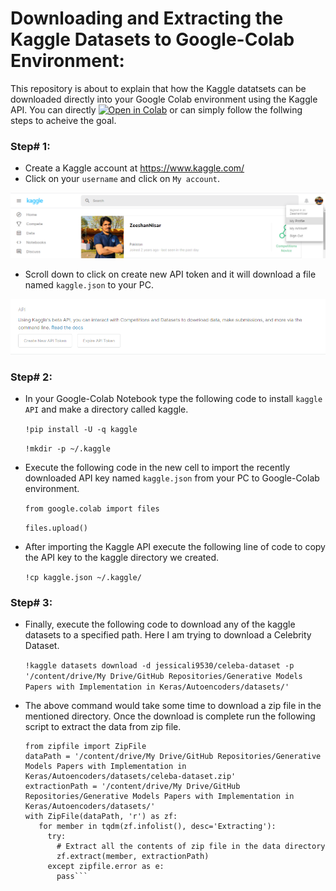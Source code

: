 # Downloading and Extracting the Kaggle Datasets to Google-Colab Environment:
This repository is about to explain that how the Kaggle datatsets can be downloaded directly into your Google Colab environment using the Kaggle API. You can directly [![Open in Colab](https://colab.research.google.com/assets/colab-badge.svg)](https://github.com/zeeshannisar/Downloading-and-Extracting-the-Kaggle-Datasets-to-Google-Colab-Environment/blob/master/Downloading%20and%20Extracting%20the%20Kaggle%20Dataset%20to%20Google%20Colab%20Environment.ipynb)
or can simply follow the follwing steps to acheive the goal.

### Step# 1:
  + Create a Kaggle account at https://www.kaggle.com/
  + Click on your `username` and click on `My account`.

<p align="center">
    <img src="https://github.com/zeeshannisar/Downloading-and-Extracting-the-Kaggle-Datasets-to-Google-Colab-Environment/blob/master/ReadMe%20Images/kaggle.png">
</p>

  + Scroll down to click on create new API token and it will download a file named `kaggle.json` to your PC.

<p align="center">
    <img src='https://github.com/zeeshannisar/Downloading-and-Extracting-the-Kaggle-Datasets-to-Google-Colab-Environment/blob/master/ReadMe%20Images/API%20token.png'>
  </p>

### Step# 2:
   + In your Google-Colab Notebook type the following code to install `kaggle API` and make a directory called kaggle.
  
      `!pip install -U -q kaggle`

      `!mkdir -p ~/.kaggle`
  
   + Execute the following code in the new cell to import the recently downloaded API key named `kaggle.json` from your PC to Google-Colab environment. 
   
      `from google.colab import files`
   
      `files.upload()`
      
   + After importing the Kaggle API execute the following line of code to copy the API key to the kaggle directory we created.
   
      `!cp kaggle.json ~/.kaggle/`

### Step# 3:
   + Finally, execute the following code to download any of the kaggle datasets to a specified path. Here I am trying to download a Celebrity Dataset.
   
      `!kaggle datasets download -d jessicali9530/celeba-dataset -p '/content/drive/My Drive/GitHub Repositories/Generative Models Papers with Implementation in Keras/Autoencoders/datasets/'`
      
   + The above command would take some time to download a zip file in the mentioned directory. Once the download is complete run the following script to extract the data from zip file.
      ```from tqdm.notebook import tqdm
      from zipfile import ZipFile
      dataPath = '/content/drive/My Drive/GitHub Repositories/Generative Models Papers with Implementation in Keras/Autoencoders/datasets/celeba-dataset.zip'
      extractionPath = '/content/drive/My Drive/GitHub Repositories/Generative Models Papers with Implementation in Keras/Autoencoders/datasets/'
      with ZipFile(dataPath, 'r') as zf:
         for member in tqdm(zf.infolist(), desc='Extracting'):
           try:
             # Extract all the contents of zip file in the data directory
             zf.extract(member, extractionPath)
           except zipfile.error as e:
             pass```
